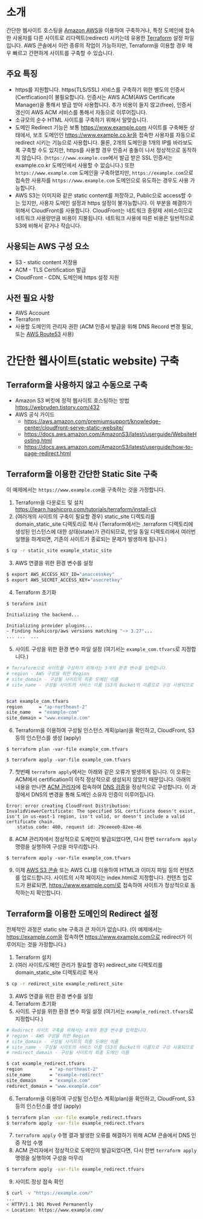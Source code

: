 소개
==============
간단한 웹사이트 호스팅을 [Amazon AWS](https://aws.amazon.com/)을 이용하여 구축하거나, 특정 도메인에 접속한 사용자를 다른 사이트로 리다렉트(redirect) 시키는데 유용한 [Terraform](https://www.terraform.io/) 설정 파일입니다. AWS 콘솔에서 이런 종류의 작업이 가능하지만, Terraform을 이용할 경우 매우 빠르고 간편하게 사이트를 구축할 수 있습니다.

주요 특징
------------
- https를 지원합니다. https(TLS/SSL) 서비스를 구축하기 위한 별도의 인증서(Certfication)이 불필요합니다. 인증서는 AWS ACM(AWS Certificate Manager)을 통해서 발급 받아 사용합니다. 추가 비용이 들지 않고(free), 인증서 갱신이 AWS ACM 서비스를 통해서 자동으로 이루어집니다.
- 소규모의 순수 HTML 사이트를 구축하기 위해서 알맞습니다.
- 도메인 Redirect 기능은 보통 https://www.example.com 사이트를 구축해둔 상태에서, 보조 도메인인 https://www.example.co.kr을 접속한 사용자를 자동으로 redirect 시키는 기능으로 사용합니다. 물론, 2개의 도메인을 1개의 IP를 바라보도록 구축할 수도 있지만, https를 사용할 경우 인증서 충돌이 나서 정상적으로 동작하지 않습니다. (`https://www.example.com`에서 발급 받은 SSL 인증서는 example.co.kr 도메인에서 사용할 수 없습니다.) 또한 `https://www.example.com` 도메인을 구축하였지만, `https://example.com`으로 접속한 사용자를 `https://www.example.com` 도메인으로 유도하는 경우도 사용 가능합니다.
- AWS S3는 이미지와 같은 static content를 저장하고, Public으로 access할 수는 있지만, 사용자 도메인 설정과 https 설정이 불가능합니다. 이 부분을 해결하기 위해서 CloudFront를 사용합니다. CloudFront는 네트워크 종량제 서비스이므로 네트워크 사용량만큼 비용이 지불됩니다. 네트워크 사용에 따른 비용은 일반적으로 S3에 비해서 같거나 작습니다.

사용되는 AWS 구성 요소
------------
- S3 - static content 저장용
- ACM - TLS Certification 발급
- CloudFront - CDN, 도메인에 https 설정 지원

사전 필요 사항
------------
- AWS Account
- Terraform
- 사용할 도메인의 관리자 권한 (ACM 인증서 발급을 위해 DNS Record 변경 필요, 또는 [AWS Route53](https://aws.amazon.com/route53/) 사용)

간단한 웹사이트(static website) 구축
=============

Terraform을 사용하지 않고 수동으로 구축
-------------
- Amazon S3 버킷에 정적 웹사이트 호스팅하는 방법 <https://webruden.tistory.com/432>
- AWS 공식 가이드
  * <https://aws.amazon.com/premiumsupport/knowledge-center/cloudfront-serve-static-website/>
  * <https://docs.aws.amazon.com/AmazonS3/latest/userguide/WebsiteHosting.html>
  * <https://docs.aws.amazon.com/AmazonS3/latest/userguide/how-to-page-redirect.html>


Terraform을 이용한 간단한 Static Site 구축
-------------
이 예제에서는 `https://www.example.com`을 구축하는 것을 가정합니다.
1. Terraform을 다운로드 및 설치 <https://learn.hashicorp.com/tutorials/terraform/install-cli>
2. (여러개의 사이트의 구축이 필요할 경우) static_site 디렉토리를 domain_static_site 디렉토리로 복사 (Terraform에서는 .terraform 디렉토리에 생성된 인스턴스에 대한 상태(state)가 관리되므로, 만일 동일 디렉토리에서 여러번 실행을 하게되면, 기존의 사이트가 종료되는 문제가 발생하게 됩니다.)
```bash
$ cp -r static_site example_static_site
```
3. AWS 연결을 위한 환경 변수를 설정
```bash
$ export AWS_ACCESS_KEY_ID="anaccesskey"
$ export AWS_SECRET_ACCESS_KEY="asecretkey"
```
4. Terraform 초기화
```bash
$ teraform init

Initializing the backend...

Initializing provider plugins...
- Finding hashicorp/aws versions matching "~> 3.27"...
... ...  ...
```

5. 사이트 구성을 위한 환경 변수 파일 설정 (여기서는 `example_com.tfvars`로 지정합니다.)
```bash
# Terraform으로 사이트를 구성하기 위해서는 3개의 환경 변수를 입력합니다.
# region - AWS 구성을 위한 Region
# site_domain - 구성될 사이트의 최종 도메인 이름
# site_name - 구성될 사이트의 서비스 이름 (S3의 Bucket의 이름으로 구성 사용되므로 전체 S3 사이트에서 유일한 값을 지정합니다.)


$cat example_com.tfvars
region      = "ap-northeast-2"
site_name   = "example-com"
site_domain = "www.example.com"
```

6. Terraform을 이용하여 구성될 인스턴스 계획(plan)을 확인하고, CloudFront, S3 등의 인스턴스를 생성 (apply)
```
$ terraform plan -var-file example_com.tfvars

$ terraform apply -var-file example_com.tfvars
```

7. 첫번째 `terraform apply`에서는 아래와 같은 오류가 발생하게 됩니다. 이 오류는 ACM에서 certification이 아직 정상적으로 생성되지 않았기 때문입니다. 
아래의 내용을 만나면 [ACM 관리자](https://console.aws.amazon.com/acm/)에 접속하여 [DNS 검증](https://docs.aws.amazon.com/acm/latest/userguide/dns-validation.html)을 정상적으로 구성합니다. 이 과정에서 DNS의 변경을 통해 도메인 소유자 인증이 이루어집니다.
```
Error: error creating CloudFront Distribution: InvalidViewerCertificate: The specified SSL certificate doesn't exist, isn't in us-east-1 region, isn't valid, or doesn't include a valid certificate chain.
	status code: 400, request id: 29ceeee0-82ee-46
```

8. ACM 관리자에서 정상적으로 도메인이 발급되었다면, 다시 한번 `terraform apply` 명령을 실행하여 구성을 마무리합니다.
```
$ terraform apply -var-file example_com.tfvars
```

9. 이제 [AWS S3 콘솔](https://console.aws.amazon.com/acm/) 또는 AWS CLI를 이용하여 HTML과 이미지 파일 등의 컨텐츠를 업로드합니다. 사이트의 시작 페이지는 index.html로 지정합니다. 컨텐츠 업로드가 완료되면, https://www.example.com/로 접속하여 사이트가 정상적으로 동작하는지 확인합니다.


Terraform을 이용한 도메인의 Redirect 설정
-------------
전체적인 과정은 static site 구축과 큰 차이가 없습니다. (이 예제에서는 https://example.com을 접속하면 https://www.example.com으로 redirect가 이루어지는 것을 가정합니다.)
1. Terraform 설치
2. (여러 사이트/도메인 관리가 필요할 경우) redirect_site 디렉토리를 domain_static_site 디렉토리로 복사
```bash
$ cp -r redirect_site example_redirect_site
```
3. AWS 연결을 위한 환경 변수를 설정
4. Terraform 초기화
5. 사이트 구성을 위한 환경 변수 파일 설정 (여기서는 `example_redirect.tfvars`로 지정합니다.)
```bash
# Redirect 사이트 구축을 위해서는 4개의 환경 변수를 입력합니다.
# region - AWS 구성을 위한 Region
# site_domain - 구성될 사이트의 최종 도메인 이름
# site_name - 구성될 사이트의 서비스 이름 (S3의 Bucket의 이름으로 구성 사용되므로 전체 S3 사이트에서 유일한 값을 지정합니다.)
# redirect_domain - 구성될 사이트의 최종 도메인 이름

$ cat example_redirect.tfvars
region          = "ap-northeast-2"
site_name       = "example-redirect"
site_domain     = "example.com"
redirect_domain = "www.example.com"
```
6. Terraform을 이용하여 구성될 인스턴스 계획(plan)을 확인하고, CloudFront, S3 등의 인스턴스를 생성 (apply)
```bash
$ terraform plan -var-file example_redirect.tfvars
$ terraform apply -var-file example_redirect.tfvars
```
7. ```terraform apply``` 수행 결과 발생한 오류를 해결하기 위해 ACM 콘솔에서 DNS 인증 작업 수행
8. ACM 관리자에서 정상적으로 도메인이 발급되었다면, 다시 한번 `terraform apply` 명령을 실행하여 구성을 마무리
```bash
$ terraform apply -var-file example_redirect.tfvars
```
9. 사이트 정상 접속 확인
```bash
$ curl -v "https://example.com/"
...
< HTTP/1.1 301 Moved Permanently
< Location: https://www.example.com/
```


